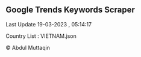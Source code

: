 

## Google Trends Keywords Scraper 
 
Last Update 19-03-2023 , 05:14:17

Country List :
VIETNAM.json



© Abdul Muttaqin 
